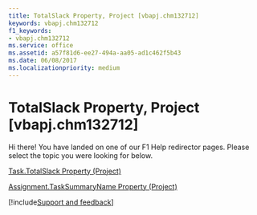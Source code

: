 ```yaml
---
title: TotalSlack Property, Project [vbapj.chm132712]
keywords: vbapj.chm132712
f1_keywords:
- vbapj.chm132712
ms.service: office
ms.assetid: a57f81d6-ee27-494a-aa05-ad1c462f5b43
ms.date: 06/08/2017
ms.localizationpriority: medium
---
```



# TotalSlack Property, Project [vbapj.chm132712]

Hi there! You have landed on one of our F1 Help redirector pages. Please select the topic you were looking for below.

[Task.TotalSlack Property (Project)](https://msdn.microsoft.com/library/6a9246c7-7d94-534e-28f2-403c2587976e%28Office.15%29.aspx)

[Assignment.TaskSummaryName Property (Project)](https://msdn.microsoft.com/library/a206d327-1ae2-4a09-7029-ac52a517a0a9%28Office.15%29.aspx)

[!include[Support and feedback](~/includes/feedback-boilerplate.md)]
